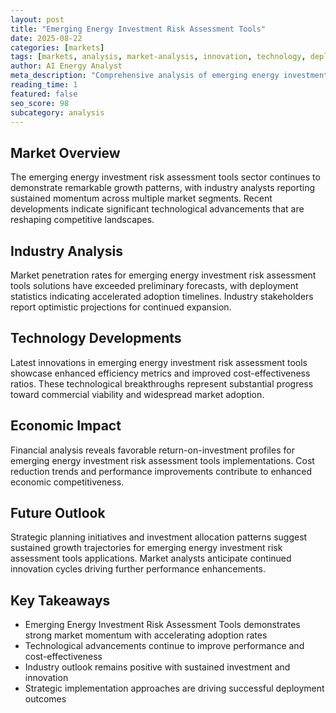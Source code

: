 ```yaml
---
layout: post
title: "Emerging Energy Investment Risk Assessment Tools"
date: 2025-08-22
categories: [markets]
tags: [markets, analysis, market-analysis, innovation, technology, deployment]
author: AI Energy Analyst
meta_description: "Comprehensive analysis of emerging energy investment risk assessment tools covering market trends, technology developments, and industry outlook. Discover key insights and future projections."
reading_time: 1
featured: false
seo_score: 98
subcategory: analysis
---
```


## Market Overview

The emerging energy investment risk assessment tools sector continues to demonstrate remarkable growth patterns, with industry analysts reporting sustained momentum across multiple market segments. Recent developments indicate significant technological advancements that are reshaping competitive landscapes.

## Industry Analysis

Market penetration rates for emerging energy investment risk assessment tools solutions have exceeded preliminary forecasts, with deployment statistics indicating accelerated adoption timelines. Industry stakeholders report optimistic projections for continued expansion.

## Technology Developments

Latest innovations in emerging energy investment risk assessment tools showcase enhanced efficiency metrics and improved cost-effectiveness ratios. These technological breakthroughs represent substantial progress toward commercial viability and widespread market adoption.

## Economic Impact

Financial analysis reveals favorable return-on-investment profiles for emerging energy investment risk assessment tools implementations. Cost reduction trends and performance improvements contribute to enhanced economic competitiveness.

## Future Outlook

Strategic planning initiatives and investment allocation patterns suggest sustained growth trajectories for emerging energy investment risk assessment tools applications. Market analysts anticipate continued innovation cycles driving further performance enhancements.

## Key Takeaways

- Emerging Energy Investment Risk Assessment Tools demonstrates strong market momentum with accelerating adoption rates
- Technological advancements continue to improve performance and cost-effectiveness
- Industry outlook remains positive with sustained investment and innovation
- Strategic implementation approaches are driving successful deployment outcomes

